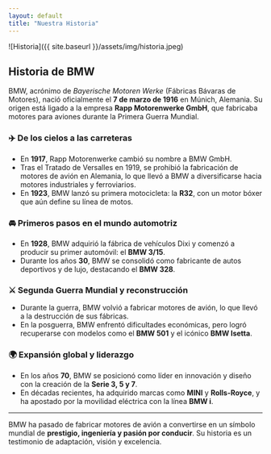 ```yaml
---
layout: default
title: "Nuestra Historia"
---
```


![Historia]({{ site.baseurl }}/assets/img/historia.jpeg)

## Historia de BMW

BMW, acrónimo de *Bayerische Motoren Werke* (Fábricas Bávaras de Motores), nació oficialmente el **7 de marzo de 1916** en Múnich, Alemania. Su origen está ligado a la empresa **Rapp Motorenwerke GmbH**, que fabricaba motores para aviones durante la Primera Guerra Mundial.

### ✈️ De los cielos a las carreteras
- En **1917**, Rapp Motorenwerke cambió su nombre a BMW GmbH.
- Tras el Tratado de Versalles en 1919, se prohibió la fabricación de motores de avión en Alemania, lo que llevó a BMW a diversificarse hacia motores industriales y ferroviarios.
- En **1923**, BMW lanzó su primera motocicleta: la **R32**, con un motor bóxer que aún define su línea de motos.

### 🚘 Primeros pasos en el mundo automotriz
- En **1928**, BMW adquirió la fábrica de vehículos Dixi y comenzó a producir su primer automóvil: el **BMW 3/15**.
- Durante los años **30**, BMW se consolidó como fabricante de autos deportivos y de lujo, destacando el **BMW 328**.

### ⚔️ Segunda Guerra Mundial y reconstrucción
- Durante la guerra, BMW volvió a fabricar motores de avión, lo que llevó a la destrucción de sus fábricas.
- En la posguerra, BMW enfrentó dificultades económicas, pero logró recuperarse con modelos como el **BMW 501** y el icónico **BMW Isetta**.

### 🌍 Expansión global y liderazgo
- En los años **70**, BMW se posicionó como líder en innovación y diseño con la creación de la **Serie 3, 5 y 7**.
- En décadas recientes, ha adquirido marcas como **MINI** y **Rolls-Royce**, y ha apostado por la movilidad eléctrica con la línea **BMW i**.

---

BMW ha pasado de fabricar motores de avión a convertirse en un símbolo mundial de **prestigio, ingeniería y pasión por conducir**. Su historia es un testimonio de adaptación, visión y excelencia.

